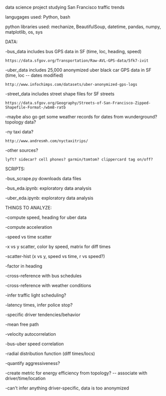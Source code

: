 data science project studying San Francisco traffic trends

langugages used: Python, bash

python libraries used: mechanize, BeautifulSoup, datetime, pandas, numpy, matplotlib, os, sys


DATA:

-bus_data includes bus GPS data in SF (time, loc, heading, speed)

	https://data.sfgov.org/Transportation/Raw-AVL-GPS-data/5fk7-ivit

-uber_data includes 25,000 anonymized uber black car GPS data in SF (time, loc -- dates modified)

	http://www.infochimps.com/datasets/uber-anonymized-gps-logs

-street_data includes street shape files for SF streets

	https://data.sfgov.org/Geography/Streets-of-San-Francisco-Zipped-Shapefile-Format-/wbm8-ratb

-maybe also go get some weather records for dates from wunderground? topology data?

-ny taxi data?

	http://www.andresmh.com/nyctaxitrips/

-other sources?

	lyft? sidecar? cell phones? garmin/tomtom? clippercard tag on/off?


SCRIPTS:

-bus_scrape.py downloads data files

-bus_eda.ipynb: exploratory data analysis

-uber_eda.ipynb: exploratory data analysis


THINGS TO ANALYZE:

-compute speed, heading for uber data

-compute acceleration

-speed vs time scatter

-x vs y scatter, color by speed, matrix for diff times

-scatter-hist (x vs y, speed vs time, r vs speed?)

-factor in heading

-cross-reference with bus schedules

-cross-reference with weather conditions

-infer traffic light scheduling?

-latency times, infer police stop?

-specific driver tendencies/behavior

-mean free path

-velocity autocorrelation

-bus-uber speed correlation

-radial distribution function (diff times/locs)

-quantify aggressiveness?

-create metric for energy efficiency from topology? -- associate with driver/time/location

-can't infer anything driver-specific, data is too anonymized

